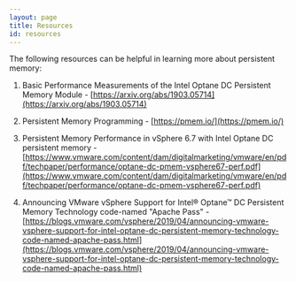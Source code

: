```yaml
---
layout: page
title: Resources
id: resources
---
```

The following resources can be helpful in learning more about persistent memory:
1. Basic Performance Measurements of the Intel Optane DC Persistent Memory Module - [https://arxiv.org/abs/1903.05714](https://arxiv.org/abs/1903.05714)

2. Persistent Memory Programming - [https://pmem.io/](https://pmem.io/)

3. Persistent Memory Performance in vSphere 6.7 with Intel Optane DC persistent memory - [https://www.vmware.com/content/dam/digitalmarketing/vmware/en/pdf/techpaper/performance/optane-dc-pmem-vsphere67-perf.pdf](https://www.vmware.com/content/dam/digitalmarketing/vmware/en/pdf/techpaper/performance/optane-dc-pmem-vsphere67-perf.pdf)

4. Announcing VMware vSphere Support for Intel® Optane™ DC Persistent Memory Technology code-named "Apache Pass" - [https://blogs.vmware.com/vsphere/2019/04/announcing-vmware-vsphere-support-for-intel-optane-dc-persistent-memory-technology-code-named-apache-pass.html](https://blogs.vmware.com/vsphere/2019/04/announcing-vmware-vsphere-support-for-intel-optane-dc-persistent-memory-technology-code-named-apache-pass.html)
